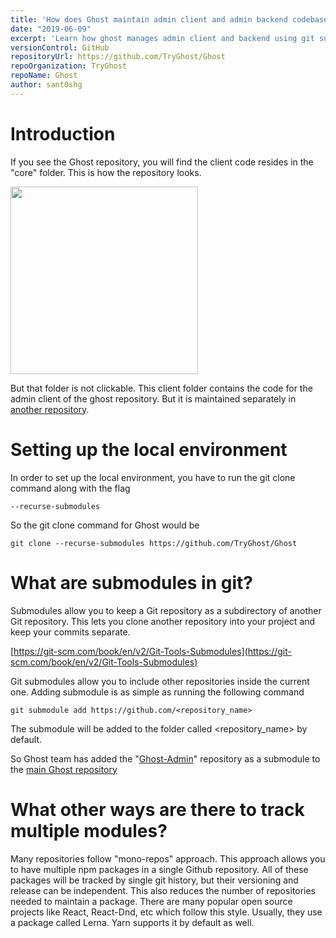 ```yaml
---
title: 'How does Ghost maintain admin client and admin backend codebase using git submodules?'
date: "2019-06-09"
excerpt: 'Learn how ghost manages admin client and backend using git submodules.'
versionControl: GitHub
repositoryUrl: https://github.com/TryGhost/Ghost
repoOrganization: TryGhost
repoName: Ghost
author: sant0shg
---
```


# Introduction

If you see the Ghost repository, you will find the client code resides in the "core" folder. This is how the repository looks.

<img src="/assets/how-does-ghost-maintain-admin-client-and-admin-backend-codebase-using-git-submodules/repo.png" height="300">

But that folder is not clickable. This client folder contains the code for the admin client of the ghost repository. But it is maintained separately in [another repository](https://github.com/TryGhost/Ghost-Admin). 

# Setting up the local environment
In order to set up the local environment, you have to run the git clone command along with the flag 

```
--recurse-submodules
```
So the git clone command for Ghost would be 

```
git clone --recurse-submodules https://github.com/TryGhost/Ghost
```

# What are submodules in git?
Submodules allow you to keep a Git repository as a subdirectory of another Git repository. This lets you clone another repository into your project and keep your commits separate.

[https://git-scm.com/book/en/v2/Git-Tools-Submodules](https://git-scm.com/book/en/v2/Git-Tools-Submodules)

Git submodules allow you to include other repositories inside the current one. Adding submodule is as simple as running the following command

```
git submodule add https://github.com/<repository_name>
```

The submodule will be added to the folder called <repository_name> by default. 

So Ghost team has added the "[Ghost-Admin](https://github.com/TryGhost/Ghost-Admin)" repository as a submodule to the [main Ghost repository](https://github.com/TryGhost/Ghost) 

# What other ways are there to track multiple modules?
Many repositories follow "mono-repos" approach. This approach allows you to have multiple npm packages in a single Github repository. All of these packages will be tracked by single git history, but their versioning and release can be independent. This also reduces the number of repositories needed to maintain a package. There are many popular open source projects like React, React-Dnd, etc which follow this style. Usually, they use a package called Lerna. Yarn supports it by default as well. 